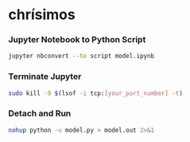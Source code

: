 # chrísimos

### Jupyter Notebook to Python Script
``` bash
jupyter nbconvert --to script model.ipynb
```

### Terminate Jupyter
``` bash
sudo kill -9 $(lsof -i tcp:[your_port_number] -t)
```

### Detach and Run
``` bash
nohup python -u model.py > model.out 2>&1
```
